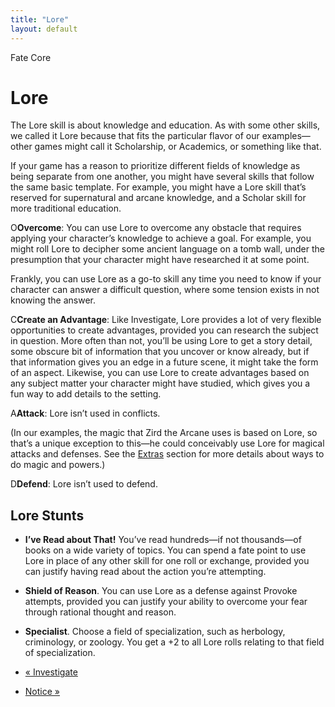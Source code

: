 ```yaml
---
title: "Lore"
layout: default
---
```

    
Fate Core

#  Lore

The Lore skill is about knowledge and education. As with some other skills, we
called it Lore because that fits the particular flavor of our examples—other
games might call it Scholarship, or Academics, or something like that.

If your game has a reason to prioritize different fields of knowledge as being
separate from one another, you might have several skills that follow the same
basic template. For example, you might have a Lore skill that’s reserved for
supernatural and arcane knowledge, and a Scholar skill for more traditional
education.

<span class="fate_font">O</span>**Overcome**: You can use Lore to overcome any
obstacle that requires applying your character’s knowledge to achieve a goal.
For example, you might roll Lore to decipher some ancient language on a tomb
wall, under the presumption that your character might have researched it at
some point.

Frankly, you can use Lore as a go-to skill any time you need to know if your
character can answer a difficult question, where some tension exists in not
knowing the answer.

<span class="fate_font">C</span>**Create an Advantage**: Like Investigate, Lore
provides a lot of very flexible opportunities to create advantages, provided
you can research the subject in question. More often than not, you’ll be using
Lore to get a story detail, some obscure bit of information that you uncover
or know already, but if that information gives you an edge in a future scene,
it might take the form of an aspect. Likewise, you can use Lore to create
advantages based on any subject matter your character might have studied,
which gives you a fun way to add details to the setting.

<span class="fate_font">A</span>**Attack**: Lore isn’t used in conflicts.

(In our examples, the magic that Zird the Arcane uses is based on Lore, so
that’s a unique exception to this—he could conceivably use Lore for magical
attacks and defenses. See the [Extras](../../fate-core/extras)
section for more details about ways to do magic and powers.)

<span class="fate_font">D</span>**Defend**: Lore isn’t used to defend.

## Lore Stunts

  * **I’ve Read about That!** You’ve read hundreds—if not thousands—of books on a wide variety of topics. You can spend a fate point to use Lore in place of any other skill for one roll or exchange, provided you can justify having read about the action you’re attempting.
  * **Shield of Reason**. You can use Lore as a defense against Provoke attempts, provided you can justify your ability to overcome your fear through rational thought and reason.
  * **Specialist**. Choose a field of specialization, such as herbology, criminology, or zoology. You get a +2 to all Lore rolls relating to that field of specialization.

  * [« Investigate](/fate-core/investigate)
  * [Notice »](/fate-core/notice)

